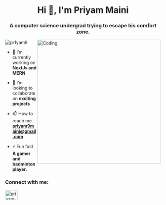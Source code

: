 
<h1 align="center">Hi 👋, I'm Priyam Maini</h1>
<h3 align="center">A computer science undergrad trying to escape his comfort zone.</h3>
<img align="right" alt="Coding" width="400"
src="https://user-images.githubusercontent.com/74038190/225813708-98b745f2-7d22-48cf-9150-083f1b00d6c9.gif">

<p align="left"> <img src="https://komarev.com/ghpvc/?username=pr1yam9&label=Profile%20views&color=0e75b6&style=flat" alt="pr1yam9" /> </p>

- 🔭 I’m currently working on **NextJs and MERN**

- 👯 I’m looking to collaborate on **exciting projects**

- 📫 How to reach me **priyam9maini@gmail.com**

<!-- - 📄 Know about my experiences [My Resume](https://online.flippingbook.com/view/287718852/) -->

- ⚡ Fun fact **A gamer and badminton player.**

<h3 align="left">Connect with me:</h3>
<p align="left">
<a href="https://www.linkedin.com/in/priyam-maini-9730a419b/" target="blank"><img align="center" src="https://raw.githubusercontent.com/rahuldkjain/github-profile-readme-generator/master/src/images/icons/Social/linked-in-alt.svg" alt="priyam maini" height="30" width="40" /></a>
<!-- <a href="https://x.com/priyam9maini" target="blank"><img align="center" src="https://raw.githubusercontent.com/rahuldkjain/github-profile-readme-generator/master/src/images/icons/Social/twitter-alt.svg" alt="priyam maini" height="30" width="40" /></a> -->
</p>



